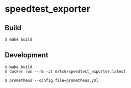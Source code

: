 # speedtest_exporter

## Build

```shell
$ make build
```

## Development

```shell
$ make build
$ docker run --rm -it mrtc0/speedtest_exporter:latest

$ prometheus --config.file=prometheus.yml
```
